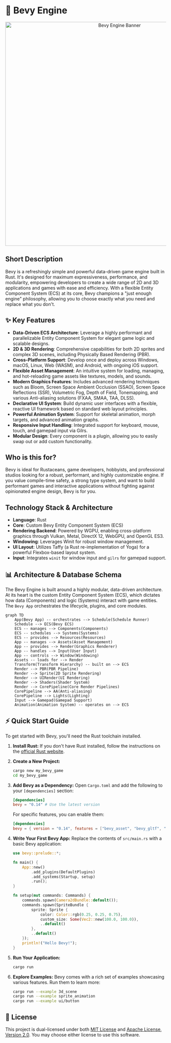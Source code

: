 # 🚀 Bevy Engine

<p align="center"><img src="./assets/branding/banner.png" alt="Bevy Engine Banner" width="700"></p>

## Short Description
Bevy is a refreshingly simple and powerful data-driven game engine built in Rust. It's designed for maximum expressiveness, performance, and modularity, empowering developers to create a wide range of 2D and 3D applications and games with ease and efficiency. With a flexible Entity Component System (ECS) at its core, Bevy champions a "just enough engine" philosophy, allowing you to choose exactly what you need and replace what you don't.

## ✨ Key Features
*   **Data-Driven ECS Architecture**: Leverage a highly performant and parallelizable Entity Component System for elegant game logic and scalable designs.
*   **2D & 3D Rendering**: Comprehensive capabilities for both 2D sprites and complex 3D scenes, including Physically Based Rendering (PBR).
*   **Cross-Platform Support**: Develop once and deploy across Windows, macOS, Linux, Web (WASM), and Android, with ongoing iOS support.
*   **Flexible Asset Management**: An intuitive system for loading, managing, and hot-reloading game assets like textures, models, and sounds.
*   **Modern Graphics Features**: Includes advanced rendering techniques such as Bloom, Screen Space Ambient Occlusion (SSAO), Screen Space Reflections (SSR), Volumetric Fog, Depth of Field, Tonemapping, and various Anti-aliasing solutions (FXAA, SMAA, TAA, DLSS).
*   **Declarative UI System**: Build dynamic user interfaces with a flexible, reactive UI framework based on standard web layout principles.
*   **Powerful Animation System**: Support for skeletal animation, morph targets, and advanced animation graphs.
*   **Responsive Input Handling**: Integrated support for keyboard, mouse, touch, and gamepad input via Gilrs.
*   **Modular Design**: Every component is a plugin, allowing you to easily swap out or add custom functionality.

## Who is this for?
Bevy is ideal for Rustaceans, game developers, hobbyists, and professional studios looking for a robust, performant, and highly customizable engine. If you value compile-time safety, a strong type system, and want to build performant games and interactive applications without fighting against opinionated engine design, Bevy is for you.

## Technology Stack & Architecture
*   **Language**: Rust
*   **Core**: Custom Bevy Entity Component System (ECS)
*   **Rendering Backend**: Powered by WGPU, enabling cross-platform graphics through Vulkan, Metal, DirectX 12, WebGPU, and OpenGL ES3.
*   **Windowing**: Leverages Winit for robust window management.
*   **UI Layout**: Utilizes Taffy (a Rust re-implementation of Yoga) for a powerful Flexbox-based layout system.
*   **Input**: Integrates `winit` for window input and `gilrs` for gamepad support.

## 📊 Architecture & Database Schema
The Bevy Engine is built around a highly modular, data-driven architecture. At its heart is the custom Entity Component System (ECS), which dictates how data (Components) and logic (Systems) interact with game entities. The `Bevy App` orchestrates the lifecycle, plugins, and core modules.

```mermaid
graph TD
    App(Bevy App) -- orchestrates --> Schedule(Schedule Runner)
    Schedule --> ECS(Bevy ECS)
    ECS -- manages --> Components(Components)
    ECS -- schedules --> Systems(Systems)
    ECS -- provides --> Resources(Resources)
    App -- manages --> Assets(Asset Management)
    App -- provides --> Render(Graphics Renderer)
    App -- handles --> Input(User Input)
    App -- controls --> Window(Windowing)
    Assets -- loads for --> Render
    Transform(Transform Hierarchy) -- built on --> ECS
    Render --> PBR(PBR Pipeline)
    Render --> Sprite(2D Sprite Rendering)
    Render --> UIRender(UI Rendering)
    Render --> Shaders(Shader System)
    Render --> CorePipeline(Core Render Pipelines)
    CorePipeline --> AA(Anti-aliasing)
    CorePipeline --> Lights(Lighting)
    Input --> Gamepad(Gamepad Support)
    Animation(Animation System) -- operates on --> ECS
```

## ⚡ Quick Start Guide
To get started with Bevy, you'll need the Rust toolchain installed.

1.  **Install Rust:** If you don't have Rust installed, follow the instructions on the [official Rust website](https://www.rust-lang.org/tools/install).

2.  **Create a New Project:**
    ```bash
    cargo new my_bevy_game
    cd my_bevy_game
    ```

3.  **Add Bevy as a Dependency:** Open `Cargo.toml` and add the following to your `[dependencies]` section:
    ```toml
    [dependencies]
    bevy = "0.14" # Use the latest version
    ```
    For specific features, you can enable them:
    ```toml
    [dependencies]
    bevy = { version = "0.14", features = ["bevy_asset", "bevy_gltf", "bevy_winit"] }
    ```

4.  **Write Your First Bevy App:** Replace the contents of `src/main.rs` with a basic Bevy application:
    ```rust
    use bevy::prelude::*;

    fn main() {
        App::new()
            .add_plugins(DefaultPlugins)
            .add_systems(Startup, setup)
            .run();
    }

    fn setup(mut commands: Commands) {
        commands.spawn(Camera2dBundle::default());
        commands.spawn(SpriteBundle {
            sprite: Sprite {
                color: Color::rgb(0.25, 0.25, 0.75),
                custom_size: Some(Vec2::new(100.0, 100.0)),
                ..default()
            },
            ..default()
        });
        println!("Hello Bevy!");
    }
    ```

5.  **Run Your Application:**
    ```bash
    cargo run
    ```

6.  **Explore Examples:** Bevy comes with a rich set of examples showcasing various features. Run them to learn more:
    ```bash
    cargo run --example 3d_scene
    cargo run --example sprite_animation
    cargo run --example ui/button
    ```

## 📜 License

This project is dual-licensed under both [MIT License](./LICENSE-MIT) and [Apache License, Version 2.0](./LICENSE-APACHE). You may choose either license to use this software.